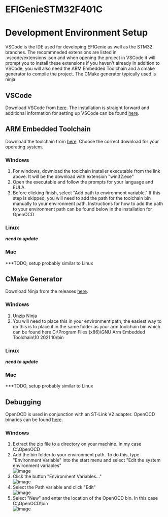 # EFIGenieSTM32F401C

# Development Environment Setup
VSCode is the IDE used for developing EFIGenie as well as the STM32 branches. The recommneded extensions are listed in .vscode/extensions.json and when opening the project in VSCode it will prompt you to install these extensions if you haven't already
In addition to VSCode, you will also need the ARM Embedded Toolchain and a cmake generator to compile the project. The CMake generator typically used is ninja
## VSCode
Download VSCode from <a href="https://code.visualstudio.com/download">here</a>. The installation is straight forward and additional information for setting up VSCode can be found <a href="https://code.visualstudio.com/docs/setup/setup-overview">here</a>.
## ARM Embedded Toolchain
Download the toolchain from <a href="https://developer.arm.com/downloads/-/gnu-rm">here</a>. Choose the correct download for your operating system. 
### Windows
1. For windows, download the toolchain installer executable from the link above. It will be the download with extension "win32.exe"
2. Open the executable and follow the prompts for your language and EULA.
3. Before clicking finish, select "Add path to environment variable." If this step is skipped, you will need to add the path for the toolchain bin manually to your environment path. Instructions for how to add the path to your environment path can be found below in the installation for OpenOCD
### Linux
***need to update***
### Mac
***TODO, setup probably similar to Linux
## CMake Generator
Download Ninja from the releases <a href="https://github.com/ninja-build/ninja/releases">here</a>.
### Windows
1. Unzip Ninja
2. You will need to place this in your environment path, the easiest way to do this is to place it in the same folder as your arm toolchain bin which can be found here C:\Program Files (x86)\GNU Arm Embedded Toolchain\10 2021.10\bin
### Linux
***need to update***
### Mac
***TODO, setup probably similar to Linux
## Debugging
OpenOCD is used in conjunction with an ST-Link V2 adapter. OpenOCD binaries can be found <a href="https://openocd.org/pages/getting-openocd.html">here</a>.
### Windows
1. Extract the zip file to a directory on your machine. In my case C:\OpenOCD
2. Add the bin folder to your environment path. To do this, type "Environment Variable" into the start menu and select "Edit the system environment variables" <br>
![image](https://user-images.githubusercontent.com/1595263/178067947-d407263f-26bd-4a2c-a7dd-f2b12f015fdd.png)
3. Click the button "Environment Variables..." <br>
![image](https://user-images.githubusercontent.com/1595263/178068056-b4ab842b-89ca-4845-9d64-a80192caaa93.png)
4. Select the Path variable and click "Edit" <br>
![image](https://user-images.githubusercontent.com/1595263/178068336-3e503a8e-2917-4659-aa43-eae185bc596f.png)
5. Select "New" and enter the location of the OpenOCD bin. In this case C:\OpenOCD\bin <br>
![image](https://user-images.githubusercontent.com/1595263/178068539-0fa86af0-9468-4c9e-af4e-9b083819332f.png)
